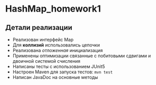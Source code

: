 # HashMap_homework1
## Детали реализации
- Реализован интерфейс Map
- Для **коллизий** использовались цепочки
- Реализована _отложенная_ инициализация
- Применены оптимизации связанные с побитовыми сдвигами и двоичной системой счисления
- Написаны тесты с использованием JUnit5
- Настроен Maven для запуска тестов: `mvn test`
- Написан JavaDoc на основные методы
